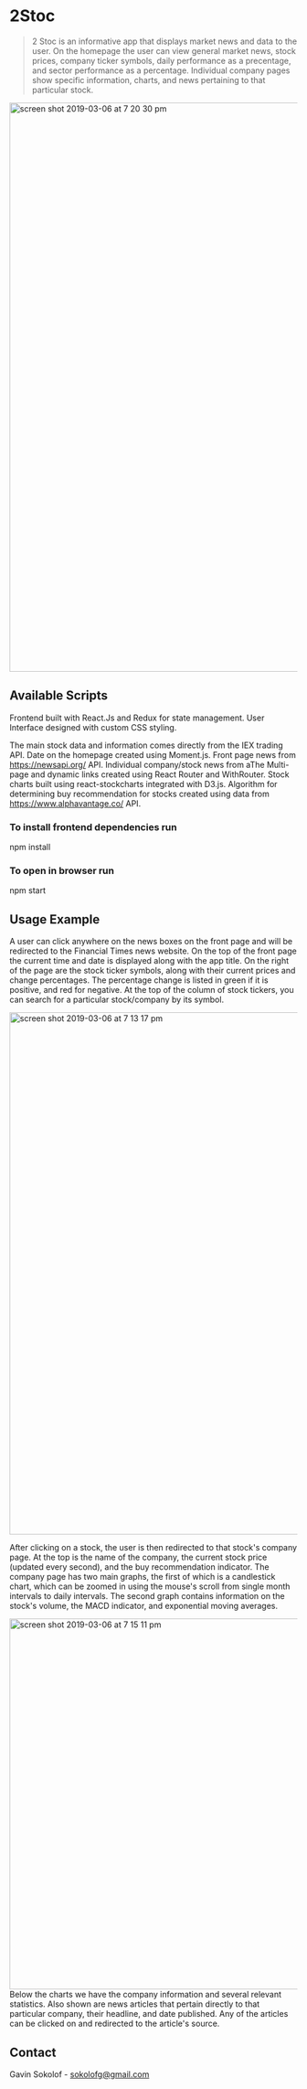 # 2Stoc
>2 Stoc is an informative app that displays market news and data to the user. On the homepage the user can view general market news, stock prices, company ticker symbols, daily performance as a precentage, and sector performance as a percentage. Individual company pages show specific information, charts, and news pertaining to that particular stock.

<img width="996" alt="screen shot 2019-03-06 at 7 20 30 pm" src="https://user-images.githubusercontent.com/32119313/53923099-f8584900-4044-11e9-820e-ce36a46f3898.png">

## Available Scripts

Frontend built with React.Js and Redux for state management. User Interface designed with custom CSS styling.

The main stock data and information comes directly from the IEX trading API. Date on the homepage created using Moment.js. Front page news from  https://newsapi.org/ API. Individual company/stock news from aThe Multi-page and dynamic links created using React Router and WithRouter. Stock charts built using react-stockcharts integrated with D3.js. Algorithm for determining buy recommendation for stocks created using data from https://www.alphavantage.co/ API. 


### To install frontend dependencies run
npm install

### To open in browser run
npm start

## Usage Example

A user can click anywhere on the news boxes on the front page and will be redirected to the Financial Times news website. On the top of the front page the current time and date is displayed along with the app title. On the right of the page are the stock ticker symbols, along with their current prices and change percentages. The percentage change is listed in green if it is positive, and red for negative. At the top of the column of stock tickers, you can search for a particular stock/company by its symbol. 

<img width="914" alt="screen shot 2019-03-06 at 7 13 17 pm" src="https://user-images.githubusercontent.com/32119313/53922993-8da70d80-4044-11e9-90e2-8702e3f021c5.png">

After clicking on a stock, the user is then redirected to that stock's company page. At the top is the name of the company, the current stock price (updated every second), and the buy recommendation indicator. The company page has two main graphs, the first of which is a candlestick chart, which can be zoomed in using the mouse's scroll from single month intervals to daily intervals. The second graph contains information on the stock's volume, the MACD indicator, and exponential moving averages. 



<img width="649" alt="screen shot 2019-03-06 at 7 15 11 pm" src="https://user-images.githubusercontent.com/32119313/53923015-a4e5fb00-4044-11e9-8902-89964020fdcf.png">
Below the charts we have the company information and several relevant statistics. Also shown are news articles that pertain directly to that particular company, their headline, and date published. Any of the articles can be clicked on and redirected to the article's source.


## Contact
Gavin Sokolof - sokolofg@gmail.com

